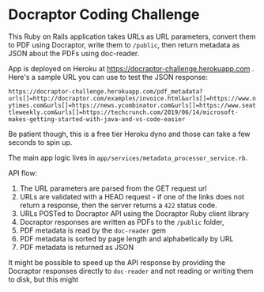 # Docraptor Coding Challenge

This Ruby on Rails application takes URLs as URL parameters, convert them to PDF using Docraptor, write them to `/public`, then return metadata as JSON about the PDFs using doc-reader.

App is deployed on Heroku at https://docraptor-challenge.herokuapp.com . Here's a sample URL you can use to test the JSON response: 

`https://docraptor-challenge.herokuapp.com/pdf_metadata?urls[]=http://docraptor.com/examples/invoice.html&urls[]=https://www.nytimes.com&urls[]=https://news.ycombinator.com&urls[]=https://www.seattleweekly.com&urls[]=https://techcrunch.com/2019/06/14/microsoft-makes-getting-started-with-java-and-vs-code-easier`

Be patient though, this is a free tier Heroku dyno and those can take a few seconds to spin up. 

The main app logic lives in `app/services/metadata_processor_service.rb`.

API flow:
1) The URL parameters are parsed from the GET request url
2) URLs are validated with a HEAD request - if one of the links does not return a response, then the server returns a `422` status code.
3) URLs POSTed to Docraptor API using the Docraptor Ruby client library
4) Docraptor responses are written as PDFs to the `/public` folder, 
5) PDF metadata is read by the `doc-reader` gem
6) PDF metadata is sorted by page length and alphabetically by URL
7) PDF metadata is returned as JSON

It might be possible to speed up the API response by providing the Docraptor responses directly to `doc-reader` and not reading or writing them to disk, but this might 
